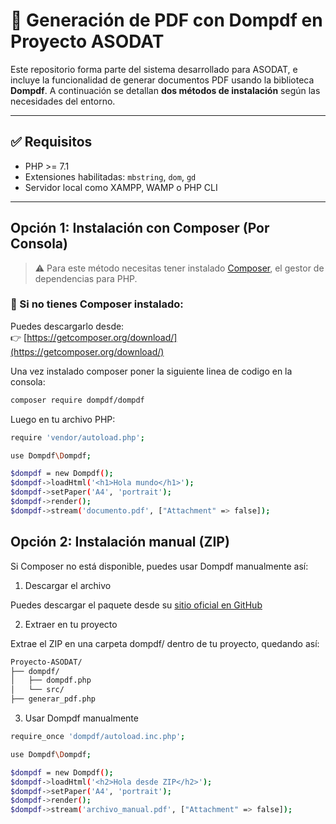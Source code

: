# 📄 Generación de PDF con Dompdf en Proyecto ASODAT

Este repositorio forma parte del sistema desarrollado para ASODAT, e incluye la funcionalidad de generar documentos PDF usando la biblioteca **Dompdf**. A continuación se detallan **dos métodos de instalación** según las necesidades del entorno.

---

## ✅ Requisitos

- PHP >= 7.1
- Extensiones habilitadas: `mbstring`, `dom`, `gd`
- Servidor local como XAMPP, WAMP o PHP CLI

---

## Opción 1: Instalación con Composer (Por Consola)

> ⚠️ Para este método necesitas tener instalado [Composer](https://getcomposer.org/), el gestor de dependencias para PHP.

### 🔹 Si no tienes Composer instalado:

Puedes descargarlo desde:  
👉 [https://getcomposer.org/download/](https://getcomposer.org/download/)

Una vez instalado composer poner la siguiente linea de codigo en la consola:

```bash
composer require dompdf/dompdf
```

Luego en tu archivo PHP:

```bash
require 'vendor/autoload.php';
```

```bash
use Dompdf\Dompdf;

$dompdf = new Dompdf();
$dompdf->loadHtml('<h1>Hola mundo</h1>');
$dompdf->setPaper('A4', 'portrait');
$dompdf->render();
$dompdf->stream('documento.pdf', ["Attachment" => false]);
```

## Opción 2: Instalación manual (ZIP)

Si Composer no está disponible, puedes usar Dompdf manualmente así:

1. Descargar el archivo

Puedes descargar el paquete desde su [sitio oficial en GitHub](https://github.com/dompdf/dompdf/releases) 

2. Extraer en tu proyecto

Extrae el ZIP en una carpeta dompdf/ dentro de tu proyecto, quedando así:

```bash
Proyecto-ASODAT/
├── dompdf/
│   ├── dompdf.php
│   └── src/
├── generar_pdf.php
```

3. Usar Dompdf manualmente

```bash
require_once 'dompdf/autoload.inc.php';

use Dompdf\Dompdf;

$dompdf = new Dompdf();
$dompdf->loadHtml('<h2>Hola desde ZIP</h2>');
$dompdf->setPaper('A4', 'portrait');
$dompdf->render();
$dompdf->stream('archivo_manual.pdf', ["Attachment" => false]);
```
